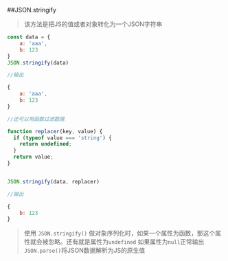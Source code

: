 ##JSON.stringify

>该方法是把JS的值或者对象转化为一个JSON字符串

```js
const data = {
	a: 'aaa',
	b: 123
}
JSON.stringify(data)

//输出

{
	a: 'aaa',
	b: 123	
}

//还可以用函数过滤数据

function replacer(key, value) {
  if (typeof value === 'string') {
    return undefined;
  }
  return value;
} 


JSON.stringify(data, replacer)

//输出

{
	b: 123
}
```
>使用 `JSON.stringify()` 做对象序列化时，如果一个属性为函数，那这个属性就会被忽略。还有就是属性为```undefined``` 如果属性为```null```正常输出  
```JSON.parse()```将JSON数据解析为JS的原生值